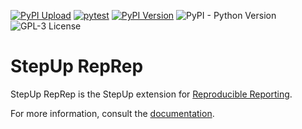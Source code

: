 [![PyPI Upload](https://github.com/reproducible-reporting/stepup-reprep/actions/workflows/pypi.yaml/badge.svg)](https://github.com/reproducible-reporting/stepup-reprep/actions/workflows/pypi.yaml)
[![pytest](https://github.com/reproducible-reporting/stepup-reprep/actions/workflows/pytest.yaml/badge.svg)](https://github.com/reproducible-reporting/stepup-reprep/actions/workflows/pytest.yaml)
[![PyPI Version](https://img.shields.io/pypi/v/stepup-reprep)](https://pypi.org/project/stepup-reprep/)
![PyPI - Python Version](https://img.shields.io/pypi/pyversions/stepup-reprep)
![GPL-3 License](https://img.shields.io/github/license/reproducible-reporting/stepup-reprep)


# StepUp RepRep


StepUp RepRep is the StepUp extension for [Reproducible Reporting](https://github.com/reproducible-reporting).

For more information, consult the [documentation](http://reproducible-reporting.github.io/stepup-reprep).
